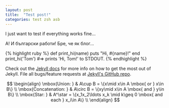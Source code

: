 ```yaml
---
layout: post
title:  "Test post!"
categories: test zsh asb
---
```


I just want to test if everything works fine...

А! И български работи! Бре, че як блог...

<!--more-->

{% highlight ruby %}
def print_hi(name)
  puts "Hi, #{name}!"
end
print_hi('Tom')
#=> prints 'Hi, Tom!' to STDOUT.
{% endhighlight %}

Check out the [Jekyll docs][jekyll] for more info on how to get the most out of Jekyll. File all bugs/feature requests at [Jekyll's GitHub repo][jekyll-gh].

$$
\begin{align}
\mbox{Union: } & A\cup B = \{x\mid x\in A \mbox{ or } x\in B\} \\
\mbox{Concatenation: } & A\circ B  = \{xy\mid x\in A \mbox{ and } y\in B\} \\
\mbox{Star: } & A^\star  = \{x_1x_2\ldots x_k \mid  k\geq 0 \mbox{ and each } x_i\in A\} \\
\end{align}
$$

[jekyll-gh]: https://github.com/mojombo/jekyll
[jekyll]:    http://jekyllrb.com
